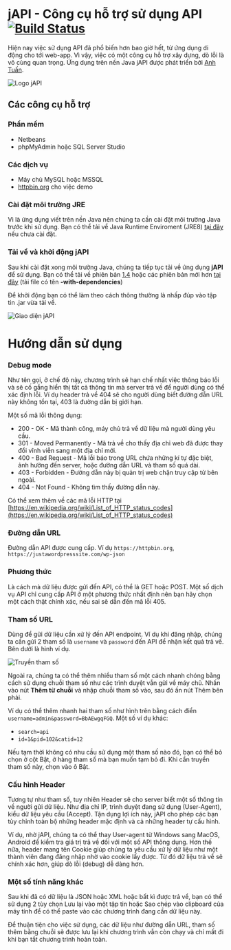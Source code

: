 # jAPI - Công cụ hỗ trợ sử dụng API [![Build Status](https://travis-ci.org/mrsugar/japi.svg?branch=master)](https://travis-ci.org/mrsugar/japi)

Hiện nay việc sử dụng API đã phổ biến hơn bao giờ hết, từ ứng dụng di động cho tới web-app. Vì vậy, việc có một công cụ hỗ trợ xây dựng, dò lỗi là vô cùng quan trọng. Ứng dụng trên nền Java jAPI được phát triển bởi [Anh Tuấn](https://www.facebook.com/mrsugarvn).

![Logo jAPI](http://i.imgur.com/1qrepNv.png)

## Các công cụ hỗ trợ
### Phần mềm
* Netbeans
* phpMyAdmin hoặc SQL Server Studio
### Các dịch vụ
* Máy chủ MySQL hoặc MSSQL
* [httpbin.org](http://httpbin.org) cho việc demo

### Cài đặt môi trường JRE
Vì là ứng dụng viết trên nền Java nên chúng ta cần cài đặt môi trường Java trước khi sử dụng. Bạn có thể tải về Java Runtime Enviroment (JRE8) [tại đây](http://www.oracle.com/technetwork/java/javase/downloads/jre8-downloads-2133155.html) nếu chưa cài đặt.
### Tải về và khởi động jAPI
Sau khi cài đặt xong môi trường Java, chúng ta tiếp tục tải về ứng dụng **jAPI** để sử dụng. Bạn có thể tải về phiên bản [1.4](https://github.com/mrsugar/japi/blob/master/target/jAPI-1.4-jar-with-dependencies.jar) hoặc các phiên bản mới hơn [tại đây](https://github.com/mrsugar/japi/tree/master/target) (tải file có tên **-with-dependencies**)

Để khởi động bạn có thể làm theo cách thông thường là nhấp đúp vào tập tin .jar vừa tải về.

![Giao diện jAPI](http://i.imgur.com/PbhgsGW.png)

# Hướng dẫn sử dụng

### Debug mode
Như tên gọi, ở chế độ này, chương trình sẽ hạn chế nhất việc thông báo lỗi và sẽ cố gắng hiển thị tất cả thông tin mà server trả về để người dùng có thể xác định lỗi. Ví dụ header trả về 404 sẽ cho người dùng biết đường dẫn URL này không tồn tại, 403 là đường dẫn bị giới hạn.

Một số mã lỗi thông dụng:
* 200 - OK - Mã thành công, máy chủ trả về dữ liệu mà người dùng yêu cầu.
* 301 - Moved Permanently - Mã trả về cho thấy địa chỉ web đã được thay đổi vĩnh viễn sang một địa chỉ mới.
* 400 - Bad Request - Mã lỗi báo trong URL chứa những kí tự đặc biệt, ảnh hưởng đến server, hoặc đường dẫn URL và tham số quá dài.
* 403 - Forbidden - Đường dẫn này bị quản trị web chặn truy cập từ bên ngoài.
* 404 - Not Found - Không tìm thấy đường dẫn này.

Có thể xem thêm về các mã lỗi HTTP tại [https://en.wikipedia.org/wiki/List_of_HTTP_status_codes](https://en.wikipedia.org/wiki/List_of_HTTP_status_codes)

### Đường dẫn URL
Đường dẫn API được cung cấp. Ví dụ `https://httpbin.org`, `https://justawordpresssite.com/wp-json`

### Phương thức
Là cách mà dữ liệu được gửi đến API, có thể là GET hoặc POST. Một số dịch vụ API chỉ cung cấp API ở một phương thức nhất định nên bạn hãy chọn một cách thật chính xác, nếu sai sẽ dẫn đến mã lỗi 405.

### Tham số URL
Dùng để gửi dữ liệu cần xử lý đến API endpoint. Ví dụ khi đăng nhập, chúng ta cần gửi 2 tham số là `username` và `password` đến API để nhận kết quả trả về. Bên dưới là hình ví dụ.

![Truyền tham số](http://i.imgur.com/KxWsqvT.png)

Ngoài ra, chúng ta có thể thêm nhiều tham số một cách nhanh chóng bằng cách sử dụng chuỗi tham số như các trình duyệt vẫn gửi về máy chủ. Nhấn vào nút **Thêm từ chuỗi** và nhập chuỗi tham số vào, sau đó ấn nút Thêm bên phải.

Ví dụ có thể thêm nhanh hai tham số như hình trên bằng cách điền `username=admin&password=BbAEwgqFGQ`. Một số ví dụ khác:
* `search=api`
* `id=1&pid=102&catid=12`

Nếu tạm thời không có nhu cầu sử dụng một tham số nào đó, bạn có thể bỏ chọn ở cột Bật, ở hàng tham số mà bạn muốn tạm bỏ đi. Khi cần truyền tham số này, chọn vào ô Bật.

### Cấu hình Header
Tương tự như tham số, tuy nhiên Header sẽ cho server biết một số thông tin về người gửi dữ liệu. Như địa chỉ IP, trình duyệt đang sử dụng (User-Agent), kiểu dữ liệu yêu cầu (Accept). Tận dụng lợi ích này, jAPI cho phép các bạn tùy chỉnh toàn bộ những header mặc định và cả những header tự cấu hình.

Ví dụ, nhờ jAPI, chúng ta có thể thay User-agent từ Windows sang MacOS, Android để kiểm tra giá trị trả về đối với một số API thông dụng. Hơn thế nữa, header mang tên Cookie giúp chúng ta yêu cầu xử lý dữ liệu như một thành viên đang đăng nhập nhờ vào cookie lấy được. Từ đó dữ liệu trả về sẽ chính xác hơn, giúp dò lỗi (debug) dễ dàng hơn.

### Một số tính năng khác
Sau khi đã có dữ liệu là JSON hoặc XML hoặc bất kì được trả về, bạn có thể sử dụng 2 tùy chọn Lưu lại vào một tập tin hoặc Sao chép vào clipboard của máy tính để có thể paste vào các chương trình đang cần dữ liệu này.

Để thuận tiện cho việc sử dụng, các dữ liệu như đường dẫn URL, tham số thêm bằng chuỗi sẽ được lưu lại khi chương trình vẫn còn chạy và chỉ mất đi khi bạn tắt chương trình hoàn toàn.
